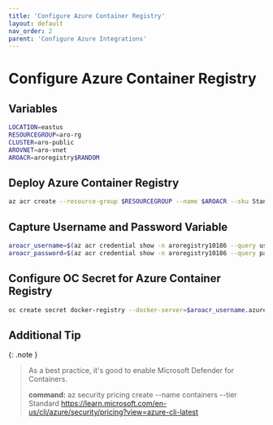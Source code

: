 ```yaml
---
title: 'Configure Azure Container Registry'
layout: default
nav_order: 2
parent: 'Configure Azure Integrations'
---
```


# Configure Azure Container Registry

## Variables
```bash
LOCATION=eastus
RESOURCEGROUP=aro-rg
CLUSTER=aro-public
AROVNET=aro-vnet
AROACR=aroregistry$RANDOM
```

## Deploy Azure Container Registry
```bash
az acr create --resource-group $RESOURCEGROUP --name $AROACR --sku Standard --admin-enabled true
```

## Capture Username and Password Variable
```bash
aroacr_username=$(az acr credential show -n aroregistry10186 --query username --output tsv)
aroacr_password=$(az acr credential show -n aroregistry10186 --query passwords[0].value --output tsv)
```

## Configure OC Secret for Azure Container Registry
```bash
oc create secret docker-registry --docker-server=$aroacr_username.azurecr.io --docker-username=$aroacr_username --docker-password=$aroacr_password --docker-email=unused acr-secret
```

## Additional Tip

{: .note }
> As a best practice, it's good to enable Microsoft Defender for Containers.
>
> **command:** az security pricing create --name containers --tier Standard
> https://learn.microsoft.com/en-us/cli/azure/security/pricing?view=azure-cli-latest
